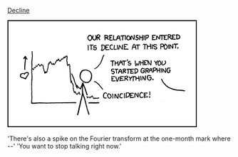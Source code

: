 [Decline](https://xkcd.com/523)

![Decline](./random_comic.png)

'There's also a spike on the Fourier transform at the one-month mark where --' 'You want to stop talking right now.'

